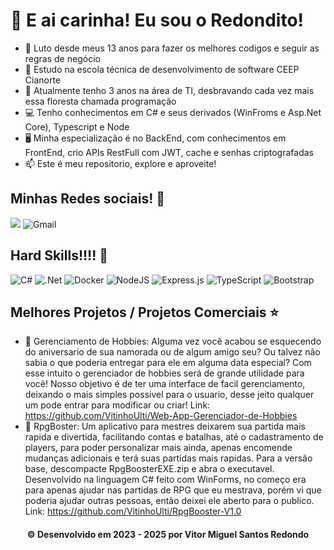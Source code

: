 <h1>👋 E ai carinha! Eu sou o Redondito!</h1>

<ul>
<li> 📖 Luto desde meus 13 anos para fazer os melhores codigos e seguir as regras de negócio</li>
<li> 📘 Estudo na escola técnica de desenvolvimento de software CEEP Cianorte</li>
<li> 📆 Atualmente tenho 3 anos na área de TI, desbravando cada vez mais essa floresta chamada programação</li>
<li> 💻 Tenho conhecimentos em C# e seus derivados (WinFroms e Asp.Net Core), Typescript e Node</li>
<li> 🖥️ Minha especialização é no BackEnd, com conhecimentos em FrontEnd, crio APIs RestFull com JWT, cache e senhas criptografadas</li>
<li> 📫 Este é meu repositorio, explore e aproveite!</li>
</ul>

<h2>Minhas Redes sociais! 🎨</h2>

<a href="https://br.linkedin.com/in/vitor-miguel-santos-redondo-6b9b41284"><img src="https://img.shields.io/badge/linkedin-%230077B5.svg?style=for-the-badge&logo=linkedin&logoColor=white" /></a>
<img alt="Gmail" src="https://img.shields.io/badge/<Gmail: thesantosredondo@gmail.com>-%2300AFF0.svg?style=for-the-badge&logo=Skype&logoColor=white"/>

<h2>Hard Skills!!!! 🎸</h2>

<div>
<img alt="C#" src="https://img.shields.io/badge/c%23-%23239120.svg?style=for-the-badge&logo=c-sharp&logoColor=white"/>

<img alt=".Net" src="https://img.shields.io/badge/.NET-5C2D91?style=for-the-badge&logo=.net&logoColor=white"/>

<img alt="Docker" src="https://img.shields.io/badge/docker-%230db7ed.svg?style=for-the-badge&logo=docker&logoColor=white"/>

<img alt="NodeJS" src="https://img.shields.io/badge/node.js-%2343853D.svg?style=for-the-badge&logo=node-dot-js&logoColor=white"/>

<img alt="Express.js" src="https://img.shields.io/badge/express.js-%23404d59.svg?style=for-the-badge&logo=express&logoColor=%2361DAFB"/>

<img alt="TypeScript" src="https://img.shields.io/badge/typescript-%23007ACC.svg?style=for-the-badge&logo=typescript&logoColor=white"/>

<img alt="Bootstrap" src="https://img.shields.io/badge/bootstrap-%23563D7C.svg?style=for-the-badge&logo=bootstrap&logoColor=white"/>
</div>

<h2>Melhores Projetos / Projetos Comerciais ⭐</h2>

<div>
<ul>
<li>🐣 Gerenciamento de Hobbies: Alguma vez você acabou se esquecendo do aniversario de sua namorada ou de algum amigo seu? Ou talvez não sabia o que poderia entregar para ele em alguma data especial? Com esse intuito o gerenciador de hobbies será de grande utilidade para você! Nosso objetivo é de ter uma interface de facil gerenciamento, deixando o mais simples possivel para o usuario, desse jeito qualquer um pode entrar para modificar ou criar! Link: <a href="https://github.com/VitinhoUlti/Web-App-Gerenciador-de-Hobbies">https://github.com/VitinhoUlti/Web-App-Gerenciador-de-Hobbies</a></li>

<li>🎲 RpgBoster: Um aplicativo para mestres deixarem sua partida mais rapida e divertida, facilitando contas e batalhas, até o cadastramento de players, para poder personalizar mais ainda, apenas encomende mudanças adicionais e terá suas partidas mais rapidas. Para a versão base, descompacte RpgBoosterEXE.zip e abra o executavel. Desenvolvido na linguagem C# feito com WinForms, no começo era para apenas ajudar nas partidas de RPG que eu mestrava, porém vi que poderia ajudar outras pessoas, então deixei ele aberto para o publico. Link: <a href="https://github.com/VitinhoUlti/RpgBooster-V1.0">https://github.com/VitinhoUlti/RpgBooster-V1.0</a></li>
</ul>
</div>

<h4 align="center">
  © Desenvolvido em 2023 - 2025 por Vitor Miguel Santos Redondo
</h4>
